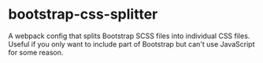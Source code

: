 # bootstrap-css-splitter
A webpack config that splits Bootstrap SCSS files into individual CSS files. Useful if you only want to include part of Bootstrap but can't use JavaScript for some reason. 
